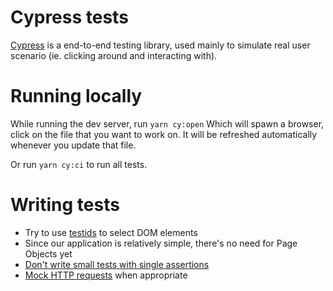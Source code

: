 # Cypress tests

[Cypress](https://www.cypress.io/) is a end-to-end testing library, used mainly to simulate real user scenario (ie. clicking around and interacting with).


# Running locally
While running the dev server, run `yarn cy:open`
Which will spawn a browser, click on the file that you want to work on. It will be refreshed automatically whenever you update that file.

Or run `yarn cy:ci` to run all tests.

# Writing tests
* Try to use [testids](https://kentcdodds.com/blog/making-your-ui-tests-resilient-to-change/) to select DOM elements
* Since our application is relatively simple, there's no need for Page Objects yet
* [Don't write small tests with single assertions](https://docs.cypress.io/guides/references/best-practices#Creating-tiny-tests-with-a-single-assertion)
* [Mock HTTP requests](https://docs.cypress.io/guides/guides/network-requests#Stub-Responses) when appropriate

